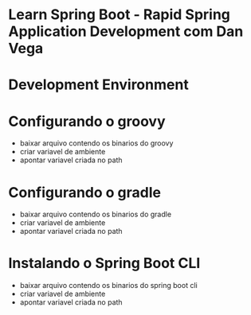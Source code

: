 # Learn Spring Boot - Rapid Spring Application Development com Dan Vega

# Development Environment

# Configurando o groovy

* baixar arquivo contendo os binarios do groovy
* criar variavel de ambiente
* apontar variavel criada no path

# Configurando o gradle

* baixar arquivo contendo os binarios do gradle
* criar variavel de ambiente
* apontar variavel criada no path

# Instalando o Spring Boot CLI        

* baixar arquivo contendo os binarios do spring boot cli
* criar variavel de ambiente
* apontar variavel criada no path

